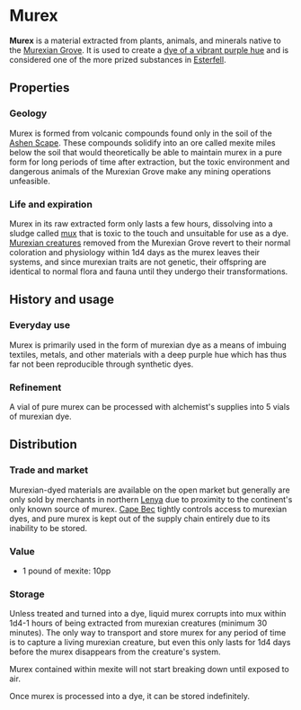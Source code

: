 # Murex

**Murex** is a material extracted from plants, animals, and minerals native to the [Murexian Grove](../../mote/esterfell/lenya/murexian-grove.md). It is used to create a [dye of a vibrant purple hue](murexian-dye.md) and is considered one of the more prized substances in [Esterfell](../../mote/esterfell/esterfell.md).

## Properties

### Geology

Murex is formed from volcanic compounds found only in the soil of the [Ashen Scape](../../mote/esterfell/lenya/ashen-scape.md). These compounds solidify into an ore called mexite miles below the soil that would theoretically be able to maintain murex in a pure form for long periods of time after extraction, but the toxic environment and dangerous animals of the Murexian Grove make any mining operations unfeasible.

### Life and expiration

Murex in its raw extracted form only lasts a few hours, dissolving into a sludge called [mux](mux.md) that is toxic to the touch and unsuitable for use as a dye. [Murexian creatures](../../bestiary/murexian-creature.md) removed from the Murexian Grove  revert to their normal coloration and physiology within 1d4 days as the murex leaves their systems, and since murexian traits are not genetic, their offspring are identical to normal flora and fauna until they undergo their transformations.

## History and usage

### Everyday use

Murex is primarily used in the form of murexian dye as a means of imbuing textiles, metals, and other materials with a deep purple hue which has thus far not been reproducible through synthetic dyes.

### Refinement

A vial of pure murex can be processed with alchemist's supplies into 5 vials of murexian dye.

## Distribution

### Trade and market

Murexian-dyed materials are available on the open market but generally are only sold by merchants in northern [Lenya](../../mote/esterfell/lenya/lenya.md) due to proximity to the continent's only known source of murex. [Cape Bec](../../societies/esterfell-accord/cape-bec/cape-bec.md) tightly controls access to murexian dyes, and pure murex is kept out of the supply chain entirely due to its inability to be stored.

### Value

- 1 pound of mexite: 10pp

### Storage

Unless treated and turned into a dye, liquid murex corrupts into mux within 1d4-1 hours of being extracted from murexian creatures (minimum 30 minutes). The only way to transport and store murex for any period of time is to capture a living murexian creature, but even this only lasts for 1d4 days before the murex disappears from the creature's system.

Murex contained within mexite will not start breaking down until exposed to air.

Once murex is processed into a dye, it can be stored indefinitely.
